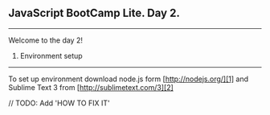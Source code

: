 JavaScript BootCamp Lite. Day 2.
--------------------------------
--------------------------------

Welcome to the day 2!


1. Environment setup
--------------------
To set up environment download node.js form [http://nodejs.org/][1] and Sublime Text 3 from [http://sublimetext.com/3][2]

// TODO: Add 'HOW TO FIX IT'



[1]: http://nodejs.org/
[2]: http://sublimetext.com/3